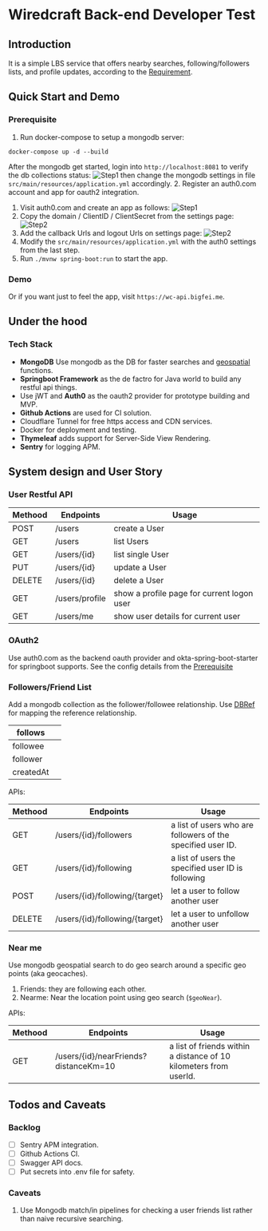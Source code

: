 # Wiredcraft Back-end Developer Test

## Introduction
It is a simple LBS service that offers nearby searches, following/followers lists, 
and profile updates, according to the [Requirement](docs/REQ.md).


## Quick Start and Demo
### Prerequisite
1. Run docker-compose to setup a mongodb server:
```shell
docker-compose up -d --build
```
After the mongodb get started, login into `http://localhost:8081` to verify the db collections status:
![Step1](docs/m1.png)
then change the mongodb settings in file `src/main/resources/application.yml` accordingly.
2. Register an auth0.com account and app for oauth2 integration.
   1. Visit auth0.com and create an app as follows: ![Step1](docs/s1.png)
   2. Copy the domain / ClientID / ClientSecret from the settings page: ![Step2](docs/s2.png)
   3. Add the callback Urls and logout Urls on settings page: ![Step2](docs/s3.png)
   3. Modify the `src/main/resources/application.yml` with the auth0 settings from the last step.
3. Run `./mvnw spring-boot:run` to start the app.

### Demo
Or if you want just to feel the app, visit `https://wc-api.bigfei.me`.

## Under the hood
### Tech Stack
- **MongoDB** Use mongodb as the DB for faster searches and [geospatial](https://www.mongodb.com/docs/manual/reference/operator/aggregation/geoNear/) functions.
- **Springboot Framework** as the de factro for Java world to build any restful api things.
- Use jWT and **Auth0** as the oauth2 provider for prototype building and MVP.
- **Github Actions** are used for CI solution.
- Cloudflare Tunnel for free https access and CDN services.
- Docker for deployment and testing.
- **Thymeleaf** adds support for Server-Side View Rendering.
- **Sentry** for logging APM.

## System design and User Story

### User Restful API

| Methood | Endpoints      | Usage                                      |
|---------|----------------|--------------------------------------------|
| POST    | /users         | create a User                              |
| GET     | /users         | list Users                                 |
| GET     | /users/{id}    | list single User                           |
| PUT     | /users/{id}    | update a User                              |
| DELETE  | /users/{id}    | delete a User                              |
| GET     | /users/profile | show a profile page for current logon user |
| GET     | /users/me      | show user details for current user         |

### OAuth2
Use auth0.com as the backend oauth provider and okta-spring-boot-starter for springboot supports.
See the config details from the [Prerequisite](#prerequisite)

### Followers/Friend List
Add a mongodb collection as the follower/followee relationship. 
Use [DBRef](https://www.mongodb.com/docs/manual/reference/database-references/) 
for mapping the reference relationship.

| follows   |   |
|-----------|---|
| followee  |   |
| follower  |   |
| createdAt |   |

APIs:

| Methood | Endpoints                      | Usage                                                       |
|---------|--------------------------------|-------------------------------------------------------------|
| GET     | /users/{id}/followers          | a list of users who are followers of the specified user ID. |
| GET     | /users/{id}/following          | a list of users the specified user ID is following          |
| POST    | /users/{id}/following/{target} | let a user to follow another user                           |
| DELETE  | /users/{id}/following/{target} | let a user to unfollow another user                         |

### Near me
Use mongodb geospatial search to do geo search around a specific geo points (aka geocaches).
1. Friends: they are following each other.
2. Nearme: Near the location point using geo search (`$geoNear`).

APIs: 

| Methood | Endpoints                             | Usage                                                             |
|---------|---------------------------------------|-------------------------------------------------------------------|
| GET     | /users/{id}/nearFriends?distanceKm=10 | a list of friends within a distance of 10 kilometers from userId. |


## Todos and Caveats

### Backlog
- [ ] Sentry APM integration.
- [ ] Github Actions CI.
- [ ] Swagger API docs.
- [ ] Put secrets into .env file for safety.

### Caveats
1. Use Mongodb match/in pipelines for checking a user friends list rather than naive recursive searching.

